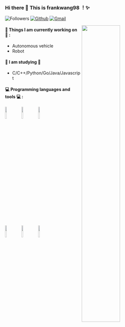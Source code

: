 ### Hi there 👋 This is frankwang98 ！✨ 

![Followers](https://img.shields.io/github/followers/frankwang98?label=Followers&style=plastic)
[![Github](https://img.shields.io/badge/-Github-000?style=flat&logo=Github&logoColor=white)](https://github.com/frankwang98)
[![Gmail](https://img.shields.io/badge/-Gmail-c14438?style=flat&logo=Gmail&logoColor=white)](frankwang9821@gmail.com)

<img width="50%" align="right" src="https://github-readme-stats.vercel.app/api?username=frankwang98&show_icons=true&hide_border=true" />

#### 🌱 Things I am currently working on 🌱 : 
- Autonomous vehicle
- Robot
 
#### 🌻 I am studying 🌻
- C/C++/Python/Go/Java/Javascript

#### :computer: Programming languages and tools :computer: : 
<p>
<code><img width="10%" src="https://www.vectorlogo.zone/logos/ubuntu/ubuntu-ar21.svg"></code>
<code><img width="10%" src="https://www.vectorlogo.zone/logos/python/python-ar21.svg"></code>
<code><img width="10%" src="https://www.vectorlogo.zone/logos/cmake/cmake-ar21.svg"></code>
<br />
<code><img width="10%" src="https://www.vectorlogo.zone/logos/git-scm/git-scm-ar21.svg"></code>
<code><img width="10%" src="https://www.vectorlogo.zone/logos/visualstudio_code/visualstudio_code-ar21.svg"></code>
<code><img width="10%" src="https://www.vectorlogo.zone/logos/google_chrome/google_chrome-ar21.svg"></code>
</p>

